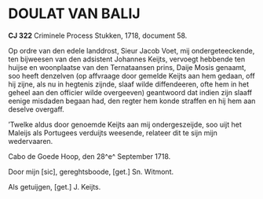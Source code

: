 # DOULAT VAN BALIJ

**CJ 322** Criminele Process Stukken, 1718, document 58.

Op ordre van den edele landdrost, Sieur Jacob Voet, mij ondergeteeckende, ten bijweesen van den adsistent Johannes Keijts, vervoegt hebbende ten huijse en woonplaatse van den Ternataansen prins, Daije Mosis genaamt, soo heeft denzelven (op affvraage door gemelde Keijts aan hem gedaan, off hij zijne, als nu in hegtenis zijnde, slaaf wilde diffendeeren, ofte hem in het geheel aan den officier wilde overgeeven) geantwoord dat indien zijn slaaff eenige misdaden begaan had, den regter hem konde straffen en hij hem aan deselve overgaff.

’Twelke aldus door genoemde Keijts aan mij ondergeszeijde, soo uijt het Maleijs als Portugees verduijts weesende, relateer dit te sijn mijn wedervaaren.

Cabo de Goede Hoop, den 28^e^ September 1718.

Door mijn \[sic\], gereghtsboode, \[get.\] Sn. Witmont.

Als getuijgen, \[get.\] J. Keijts.